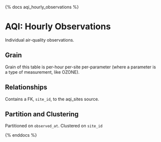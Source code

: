 {% docs aqi_hourly_observations %}

# AQI: Hourly Observations

Individual air-quality observations.

## Grain
Grain of this table is per-hour per-site per-parameter 
(where a parameter is a type of measurement, like OZONE). 

## Relationships
Contains a FK, `site_id`, to the aqi_sites source. 

## Partition and Clustering
Partitioned on `observed_at`.
Clustered on `site_id`

{% enddocs %}